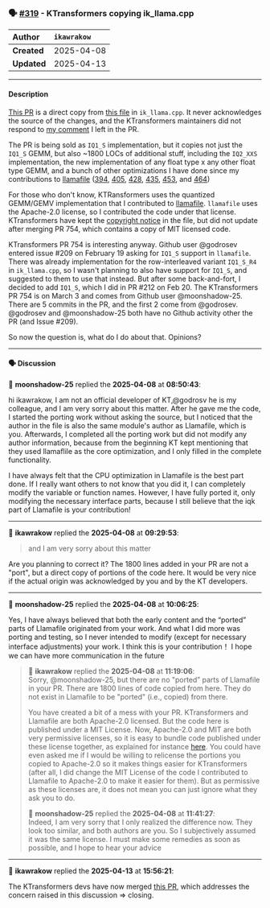 ### 🗣️ [#319](https://github.com/ikawrakow/ik_llama.cpp/discussions/319) - KTransformers copying ik_llama.cpp

| **Author** | `ikawrakow` |
| :--- | :--- |
| **Created** | 2025-04-08 |
| **Updated** | 2025-04-13 |

---

#### Description

[This PR](https://github.com/kvcache-ai/ktransformers/pull/754) is a direct copy from [this file](https://github.com/ikawrakow/ik_llama.cpp/blob/main/ggml/src/iqk/iqk_mul_mat.cpp) in `ik_llama.cpp`. It never acknowledges the source of the changes, and the KTransformers maintainers did not respond to [my comment](https://github.com/kvcache-ai/ktransformers/pull/754#issuecomment-2781515478) I left in the PR.

The PR is being sold as `IQ1_S` implementation, but it copies not just the `IQ1_S` GEMM, but also ~1800 LOCs of additional stuff, including the `IQ2_XXS` implementation, the new implementation of any float type x any other float type GEMM, and a bunch of other optimizations I have done since my contributions to [llamafile](https://github.com/Mozilla-Ocho/llamafile) ([394](https://github.com/Mozilla-Ocho/llamafile/pull/394), [405](https://github.com/Mozilla-Ocho/llamafile/pull/405), [428](https://github.com/Mozilla-Ocho/llamafile/pull/428), [435](https://github.com/Mozilla-Ocho/llamafile/pull/435), [453](https://github.com/Mozilla-Ocho/llamafile/pull/453), and [464](https://github.com/Mozilla-Ocho/llamafile/pull/464))

For those who don't know, KTRansformers uses the quantized GEMM/GEMV implementation that I contributed to [llamafile](https://github.com/Mozilla-Ocho/llamafile). `llamafile` uses the Apache-2.0 license, so I contributed the code under that license. KTransformers have kept the [copyright notice](https://github.com/kvcache-ai/ktransformers/blob/f4ae7c85edd66d6acf3ef253eeaf0143eb3358ab/third_party/llamafile/iqk_mul_mat.inc#L3) in  the file, but did not update after merging PR 754, which contains a copy of MIT licensed code.

KTransformers PR 754 is interesting anyway. Github user @godrosev entered issue #209 on February 19 asking for `IQ1_S` support in `llamafile`. There was already implementation for the row-interleaved variant `IQ1_S_R4` in `ik_llama.cpp`, so I wasn't planning to also have support for `IQ1_S`, and suggested to them to use that instead. But after some back-and-fort, I decided to add `IQ1_S`, which I did in PR #212 on Feb 20. The KTransformers PR 754 is on March 3 and comes from Github user @moonshadow-25. There are 5 commits in the PR, and the first 2 come from @godrosev. @godrosev and @moonshadow-25 both have no Github activity other the PR (and Issue #209). 

So now the question is, what do I do about that. Opinions?

---

#### 🗣️ Discussion

👤 **moonshadow-25** replied the **2025-04-08** at **08:50:43**:<br>

hi ikawrakow, I am not an official developer of KT,@godrosv he is my colleague, and I am very sorry about this matter. After he gave me the code, I started the porting work without asking the source, but I noticed that the author in the file is also the same module's author as Llamafile, which is you. Afterwards, I completed all the porting work but did not modify any author information, because from the beginning KT kept mentioning that they used llamaflile as the core optimization, and I only filled in the complete functionality.

I have always felt that the CPU optimization in Llamafile is the best part done. If I really want others to not know that you did it, I can completely modify the variable or function names. However, I have fully ported it, only modifying the necessary interface parts, because I still believe that the iqk part of Llamafile is your contribution!

---

👤 **ikawrakow** replied the **2025-04-08** at **09:29:53**:<br>

> and I am very sorry about this matter

Are you planning to correct it? The 1800 lines added in your PR are not a "port", but a direct copy of portions of the code here. It would be very nice if the actual origin was acknowledged by you and by the KT developers.

---

👤 **moonshadow-25** replied the **2025-04-08** at **10:06:25**:<br>

Yes, I have always believed that both the early content and the “ported” parts of Llamafile originated from your work. And what I did more was porting and testing, so I never intended to modify (except for necessary interface adjustments) your work. I think this is your contribution！
I hope we can have more communication in the future

> 👤 **ikawrakow** replied the **2025-04-08** at **11:19:06**:<br>
> Sorry, @moonshadow-25, but there are no "ported” parts of Llamafile in your PR. There are 1800 lines of code copied from here. They do not exist in Llamafile to be "ported" (i.e., copied) from there.
> 
> You have created a bit of a mess with your PR. KTransformers and Llamafile are both Apache-2.0 licensed. But the code here is published under a MIT License. Now, Apache-2.0 and MIT are both very permissive licenses, so it is easy to bundle code published under these license together, as explained for instance [here](https://infra.apache.org/licensing-howto.html). You could have even asked me if I would be willing to relicense the portions you copied to Apache-2.0 so it makes things easier for KTransformers (after all, I did change the MIT License of the code I contributed to Llamafile to Apache-2.0 to make it easier for them). But as permissive as these licenses are, it does not mean you can just ignore what they ask you to do.
> 
> 👤 **moonshadow-25** replied the **2025-04-08** at **11:41:27**:<br>
> Indeed, I am very sorry that I only realized the difference now. They look too similar, and both authors are you. So I subjectively assumed it was the same license.
> I must make some remedies as soon as possible, and I hope to hear your advice

---

👤 **ikawrakow** replied the **2025-04-13** at **15:56:21**:<br>

The KTransformers devs have now merged [this PR](https://github.com/kvcache-ai/ktransformers/pull/1116), which addresses the concern raised in this discussion => closing.
